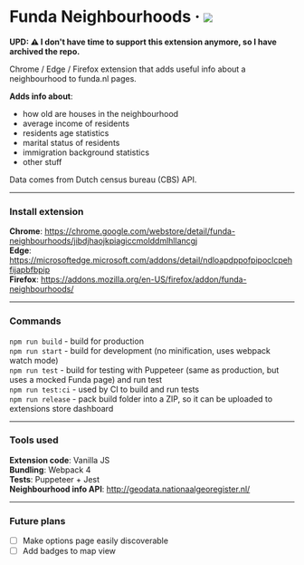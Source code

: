 # Funda Neighbourhoods &middot; ![](https://github.com/nikitaindik/funda-neighbourhoods/workflows/Node.js%20CI/badge.svg)

**UPD: ⚠️ I don't have time to support this extension anymore, so I have archived the repo.**

Chrome / Edge / Firefox extension that adds useful info about a neighbourhood to funda.nl pages.

**Adds info about**:

- how old are houses in the neighbourhood
- average income of residents
- residents age statistics
- marital status of residents
- immigration background statistics
- other stuff

Data comes from Dutch census bureau (CBS) API.

---

### Install extension

**Chrome**: https://chrome.google.com/webstore/detail/funda-neighbourhoods/jibdjhaojkpiagiccmolddmlhllancgj  
**Edge**: https://microsoftedge.microsoft.com/addons/detail/ndloapdppofpipoclcpehfijapbfbpip  
**Firefox**: https://addons.mozilla.org/en-US/firefox/addon/funda-neighbourhoods/

---

### Commands

`npm run build` - build for production  
`npm run start` - build for development (no minification, uses webpack watch mode)  
`npm run test` - build for testing with Puppeteer (same as production, but uses a mocked Funda page) and run test  
`npm run test:ci` - used by CI to build and run tests  
`npm run release` - pack build folder into a ZIP, so it can be uploaded to extensions store dashboard

---

### Tools used

**Extension code**: Vanilla JS  
**Bundling**: Webpack 4  
**Tests**: Puppeteer + Jest  
**Neighbourhood info API**: http://geodata.nationaalgeoregister.nl/

---

### Future plans

- [ ] Make options page easily discoverable
- [ ] Add badges to map view
